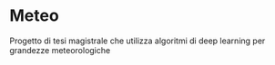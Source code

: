 # Meteo
Progetto di tesi magistrale che utilizza algoritmi di deep learning per grandezze meteorologiche
